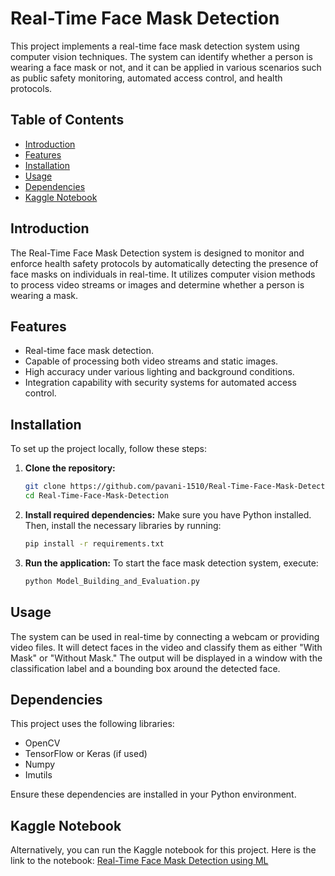 # Real-Time Face Mask Detection

This project implements a real-time face mask detection system using computer vision techniques. The system can identify whether a person is wearing a face mask or not, and it can be applied in various scenarios such as public safety monitoring, automated access control, and health protocols.

## Table of Contents

- [Introduction](#introduction)
- [Features](#features)
- [Installation](#installation)
- [Usage](#usage)
- [Dependencies](#dependencies)
- [Kaggle Notebook](#kaggle-notebook)

## Introduction

The Real-Time Face Mask Detection system is designed to monitor and enforce health safety protocols by automatically detecting the presence of face masks on individuals in real-time. It utilizes computer vision methods to process video streams or images and determine whether a person is wearing a mask.

## Features

- Real-time face mask detection.
- Capable of processing both video streams and static images.
- High accuracy under various lighting and background conditions.
- Integration capability with security systems for automated access control.

## Installation

To set up the project locally, follow these steps:

1. **Clone the repository:**
    ```bash
    git clone https://github.com/pavani-1510/Real-Time-Face-Mask-Detection.git
    cd Real-Time-Face-Mask-Detection
    ```

2. **Install required dependencies:**
    Make sure you have Python installed. Then, install the necessary libraries by running:
    ```bash
    pip install -r requirements.txt
    ```

3. **Run the application:**
    To start the face mask detection system, execute:
    ```bash
    python Model_Building_and_Evaluation.py
    ```

## Usage

The system can be used in real-time by connecting a webcam or providing video files. It will detect faces in the video and classify them as either "With Mask" or "Without Mask." The output will be displayed in a window with the classification label and a bounding box around the detected face.

## Dependencies

This project uses the following libraries:

- OpenCV
- TensorFlow or Keras (if used)
- Numpy
- Imutils

Ensure these dependencies are installed in your Python environment.

## Kaggle Notebook

Alternatively, you can run the Kaggle notebook for this project. Here is the link to the notebook: [Real-Time Face Mask Detection using ML](https://www.kaggle.com/code/rpavani2005/real-time-face-mask-detection-using-ml)
